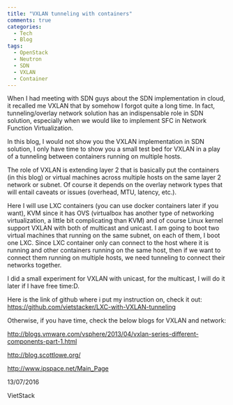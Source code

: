 ```yaml
---
title: "VXLAN tunneling with containers"
comments: true
categories:
  - Tech
  - Blog
tags:
  - OpenStack
  - Neutron
  - SDN
  - VXLAN
  - Container
---
```

When I had meeting with SDN guys about the SDN implementation in cloud, it recalled me VXLAN that by somehow I forgot quite a long time. In fact, tunneling/overlay network solution has an indispensable role in SDN solution, especially when we would like to implement SFC in Network Function Virtualization.

In this blog, I would not show you the VXLAN implementation in SDN solution, I only have time to show you a small test bed for VXLAN in a play of a tunneling between containers running on multiple hosts.

The role of VXLAN is extending layer 2 that is basically put the containers (in this blog) or virtual machines across multiple hosts on the same layer 2 network or subnet. Of course it depends on the overlay network types that will entail caveats or issues (overhead, MTU, latency, etc.).

Here I will use LXC containers (you can use docker containers later if you want), KVM since it has OVS (virtualbox has another type of networking virtualization, a little bit complicating than KVM) and of course Linux kernel support VXLAN with both of multicast and unicast. I am going to boot two virtual machines that running on the same subnet, on each of them, I boot one LXC. Since LXC container only can connect to the host where it is running and other containers running on the same host, then if we want to connect them running on multiple hosts, we need tunneling to connect their networks together.

I did a small experiment for VXLAN with unicast, for the multicast, I will do it later if I have free time:D.

Here is the link of github where i put my instruction on, check it out:
https://github.com/vietstacker/LXC-with-VXLAN-tunneling

Otherwise, if you have time, check the below blogs for VXLAN and network:

http://blogs.vmware.com/vsphere/2013/04/vxlan-series-different-components-part-1.html

<a href="http://blog.scottlowe.org/">http://blog.scottlowe.org/</a>

<a href="http://www.ipspace.net/Main_Page">http://www.ipspace.net/Main_Page</a>

13/07/2016

VietStack
